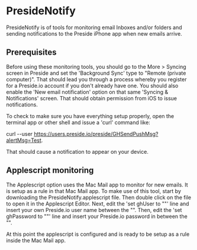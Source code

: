 # PresideNotify
PresideNotify is of tools for monitoring email Inboxes and/or folders and sending notifications to the Preside iPhone app when new emails arrive.  



      
## Prerequisites
Before using these monitoring tools, you should go to the More > Syncing screen in Preside and set the 'Background Sync' type to "Remote (private computer)". That should lead you through a process whereby you register for a Preside.io account if you don't already have one. You should also enable the 'New email notification' option on that same 'Syncing & Notifications' screen. That should obtain permission from iOS to issue notifications. 

To check to make sure you have everything setup properly, open the terminal app or other shell and issue a 'curl' command like:

curl --user https://users.preside.io/preside/GHSendPushMsg?alertMsg=Test. 

That should cause a notification to appear on your device.             



## Applescript monitoring
The Applescript option uses the Mac Mail app to monitor for new emails. It is setup as a rule in that Mac Mail app. To make use of this tool, start by downloading the PresideNotify.applescript file. Then double click on the file to open it in the Applescript Editor. Next, edit the 'set ghUser to ""' line and insert your own Preside.io user name between the "".  Then, edit the 'set ghPassword to ""' line and insert your Preside.io password in between the "".

At this point the applescript is configured and is ready to be setup as a rule inside the Mac Mail app.

